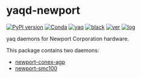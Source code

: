# yaqd-newport

[![PyPI version](https://badge.fury.io/py/yaqd-newport.svg)](https://badge.fury.io/py/yaqd-newport)
[![Conda](https://img.shields.io/conda/vn/conda-forge/yaqd-newport)](https://anaconda.org/conda-forge/yaqd-newport)
[![yaq](https://img.shields.io/badge/framework-yaq-orange)](https://yaq.fyi/)
[![black](https://img.shields.io/badge/code--style-black-black)](https://black.readthedocs.io/)
[![ver](https://img.shields.io/badge/calver-YYYY.0M.MICRO-blue)](https://calver.org/)
[![log](https://img.shields.io/badge/change-log-informational)](https://github.com/yaq-project/yaqd-newport/blob/main/CHANGELOG.md)

yaq daemons for Newport Corporation hardware.

This package contains two daemons:
- [newport-conex-agp](https://yaq.fyi/daemons/newport-conex-agp/)
- [newport-smc100](https://yaq.fyi/daemons/newport-smc100/)
